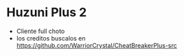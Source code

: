 # Huzuni Plus 2

- Cliente full choto
- los creditos buscalos en https://github.com/WarriorCrystal/CheatBreakerPlus-src

